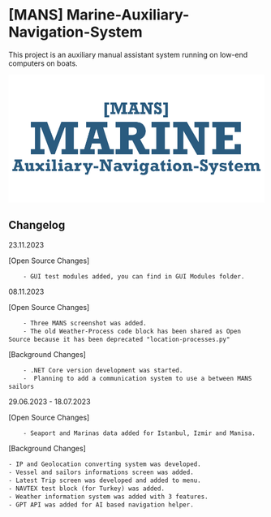 # [MANS] Marine-Auxiliary-Navigation-System


This project is an auxiliary manual assistant system running on low-end computers on boats.


![Logo](https://raw.githubusercontent.com/emircaneren/Marine-Auxiliary-Navigation-System/main/manslogo.png)

    
## Changelog

23.11.2023

[Open Source Changes]
        
		- GUI test modules added, you can find in GUI Modules folder. 

08.11.2023

[Open Source Changes]
        
		- Three MANS screenshot was added. 
        - The old Weather-Process code block has been shared as Open Source because it has been deprecated "location-processes.py" 
		
[Background Changes]

		- .NET Core version development was started.
		-  Planning to add a communication system to use a between MANS sailors

29.06.2023 - 18.07.2023

[Open Source Changes]
        
        - Seaport and Marinas data added for Istanbul, Izmir and Manisa. 

[Background Changes]

    - IP and Geolocation converting system was developed.
    - Vessel and sailors informations screen was added.
    - Latest Trip screen was developed and added to menu.
    - NAVTEX test block (for Turkey) was added.
    - Weather information system was added with 3 features.
    - GPT API was added for AI based navigation helper. 

    

    
